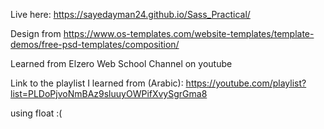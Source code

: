 Live here: https://sayedayman24.github.io/Sass_Practical/

Design from https://www.os-templates.com/website-templates/template-demos/free-psd-templates/composition/

Learned from Elzero Web School Channel on youtube

Link to the playlist I learned from (Arabic): https://youtube.com/playlist?list=PLDoPjvoNmBAz9sluuyOWPifXvySgrGma8

using float :( 
